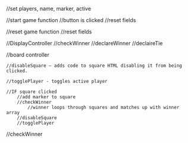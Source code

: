 
//set players, name, marker, active

//start game function
    //button is clicked
    //reset fields

//reset game function
    //reset fields

//DisplayController
    //checkWinner
        //declareWinner
        //declaireTie

//board controller 

    //disableSquare — adds code to square HTML disabling it from being clicked.

    //togglePlayer - toggles active player

    //IF square clicked
        //add marker to square
        //checkWinner
            //winner loops through squares and matches up with winner array
        //disableSquare
        //togglePlayer


//checkWinner